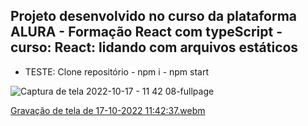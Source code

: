 ## Projeto desenvolvido no curso da plataforma ALURA - Formação React com typeScript - curso: React: lidando com arquivos estáticos

* TESTE: Clone repositório - npm i - npm start

![Captura de tela 2022-10-17 - 11 42 08-fullpage](https://user-images.githubusercontent.com/69319634/196207322-fe72ea3c-3b1f-4fb2-8b47-978f2fd93bf0.png)

[Gravação de tela de 17-10-2022 11:42:37.webm](https://user-images.githubusercontent.com/69319634/196207583-ed7ce470-52bc-4d47-9b5d-cc41ce9551ec.webm)
